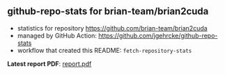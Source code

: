 ## github-repo-stats for brian-team/brian2cuda

- statistics for repository https://github.com/brian-team/brian2cuda
- managed by GitHub Action: https://github.com/jgehrcke/github-repo-stats
- workflow that created this README: `fetch-repository-stats`

**Latest report PDF**: [report.pdf](https://github.com/brian-team/repo-stats/raw/github-repo-stats/brian-team/brian2cuda/latest-report/report.pdf)

